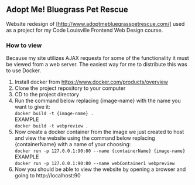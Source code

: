 ## Adopt Me! Bluegrass Pet Rescue  

Website redesign of [http://www.adoptmebluegrasspetrescue.com/] used as a project for my Code Louisville Frontend Web Design course.

### How to view

Because my site utilizes AJAX requests for some of the functionality it must be viewed from a web server. The easiest way for me to distribute this was to use Docker.

1) Install docker from https://www.docker.com/products/overview  
2) Clone the project repository to your computer  
3) CD to the project directory  
4) Run the command below replacing {image-name} with the name you want to give it:  
```docker build -t {image-name} .```    
EXAMPLE  
```docker build -t webpreview .```  
5) Now create a docker container from the image we just created to host and view the website using the command below replacing {containerName} with a name of your choosing:  
```docker run -p 127.0.0.1:90:80 --name {containerName} {image-name}```  
EXAMPLE  
```docker run -p 127.0.0.1:90:80 --name webContainer1 webpreview```  
6) Now you should be able to view the website by opening a browser and going to http://localhost:90
